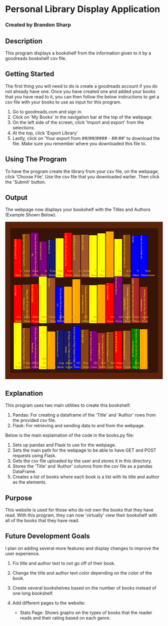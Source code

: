 # Personal Library Display Application

### Created by Brandon Sharp

## Description
This program displays a bookshelf from the information given to it by a goodreads bookshelf csv file.

## Getting Started
The first thing you will need to do is create a goodreads account if you do not already have one.
Once you have created one and added your books that you have read to it, you can then follow the below instructions to get a csv file with your books to use as input for this program.
1) Go to goodreads.com and sign in.
2) Click on 'My Books' in the navigation bar at the top of the webpage.
3) On the left side of the screen, click 'Import and export' from the selections.
4) At the top, click 'Export Library'
5) Lastly, click on 'Your export from ##/##/#### - ##:##' to download the file. Make sure you remember where you downloaded this file to.

## Using The Program
To have the program create the library from your csv file, on the webpage, click 'Choose File'.
Use the csv file that you downloaded earlier.
Then click the 'Submit' button.

## Output
The webpage now displays your bookshelf with the Titles and Authors (Example Shown Below).


![img.png](Images/BookshelfExample.png)

## Explanation
This program uses two main utilities to create this bookshelf:

1) Pandas: For creating a dataframe of the 'Title' and 'Author' rows from the provided csv file.
2) Flask: For retrieving and sending data to and from the webpage.

Below is the main explaination of the code in the books.py file:
1) Sets up pandas and Flask to use for the webpage.
2) Sets the main path for the webpage to be able to have GET and POST requests using Flask.
3) Gets the csv file uploaded by the user and stores it in this directory.
4) Stores the 'Title' and 'Author' columns from the csv file as a pandas DataFrame.
5) Creates a list of books where each book is a list with its title and author as the elements.

## Purpose
This website is used for those who do not own the books that they have read. With this program, they can now 'virtually' view their bookshelf with all of the books that they have read.

## Future Development Goals
I plan on adding several more features and display changes to improve the user experience.

1) Fix title and author text to not go off of their book.
2) Change the title and author text color depending on the color of the book.
3) Create several bookshelves based on the number of books instead of one long bookshelf.
4) Add different pages to the website:
    
    * Stats Page: Shows graphs on the types of books that the reader reads and their rating based on each genre.
